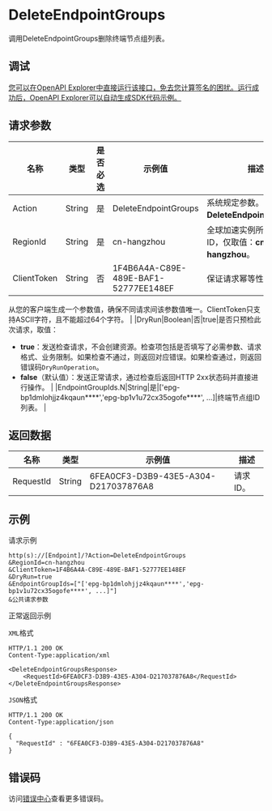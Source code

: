 # DeleteEndpointGroups

调用DeleteEndpointGroups删除终端节点组列表。

## 调试

[您可以在OpenAPI Explorer中直接运行该接口，免去您计算签名的困扰。运行成功后，OpenAPI Explorer可以自动生成SDK代码示例。](https://api.aliyun.com/#product=Ga&api=DeleteEndpointGroups&type=RPC&version=2019-11-20)

## 请求参数

|名称|类型|是否必选|示例值|描述|
|--|--|----|---|--|
|Action|String|是|DeleteEndpointGroups|系统规定参数。取值：**DeleteEndpointGroups**。 |
|RegionId|String|是|cn-hangzhou|全球加速实例所在的地域ID，仅取值：**cn-hangzhou**。 |
|ClientToken|String|否|1F4B6A4A-C89E-489E-BAF1-52777EE148EF|保证请求幂等性。

 从您的客户端生成一个参数值，确保不同请求间该参数值唯一。ClientToken只支持ASCII字符，且不能超过64个字符。 |
|DryRun|Boolean|否|true|是否只预检此次请求，取值：

 -   **true**：发送检查请求，不会创建资源。检查项包括是否填写了必需参数、请求格式、业务限制。如果检查不通过，则返回对应错误。如果检查通过，则返回错误码`DryRunOperation`。
-   **false**（默认值）：发送正常请求，通过检查后返回HTTP 2xx状态码并直接进行操作。 |
|EndpointGroupIds.N|String|是|\['epg-bp1dmlohjjz4kqaun\*\*\*\*','epg-bp1v1u72cx35ogofe\*\*\*\*', ...\]|终端节点组ID列表。 |

## 返回数据

|名称|类型|示例值|描述|
|--|--|---|--|
|RequestId|String|6FEA0CF3-D3B9-43E5-A304-D217037876A8|请求ID。 |

## 示例

请求示例

```
http(s)://[Endpoint]/?Action=DeleteEndpointGroups
&RegionId=cn-hangzhou
&ClientToken=1F4B6A4A-C89E-489E-BAF1-52777EE148EF
&DryRun=true
&EndpointGroupIds=["['epg-bp1dmlohjjz4kqaun****','epg-bp1v1u72cx35ogofe****', ...]"]
&公共请求参数
```

正常返回示例

`XML`格式

```
HTTP/1.1 200 OK
Content-Type:application/xml

<DeleteEndpointGroupsResponse>
    <RequestId>6FEA0CF3-D3B9-43E5-A304-D217037876A8</RequestId>
</DeleteEndpointGroupsResponse>
```

`JSON`格式

```
HTTP/1.1 200 OK
Content-Type:application/json

{
  "RequestId" : "6FEA0CF3-D3B9-43E5-A304-D217037876A8"
}
```

## 错误码

访问[错误中心](https://error-center.aliyun.com/status/product/Ga)查看更多错误码。

